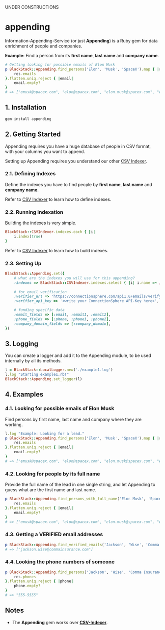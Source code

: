 UNDER CONSTRUCTIONS

# appending

Information-Appending-Service (or just **Appending**) is a Ruby gem for data enrichment of people and companies. 

**Example:** Find a person from its **first name**, **last name** and **company name**.

```ruby
# Getting looking for possible emails of Elon Musk 
p BlackStack::Appending.find_persons('Elon', 'Musk', 'SpaceX').map { |res| 
    res.emails 
}.flatten.uniq.reject { |email|
    email.empty?
}
# => ["emusk@spacex.com", "elon@spacex.com", "elon.musk@spacex.com", "elonmusk@spacex.com", "musk@spacex.com"]
```

## 1. Installation

```bash
gem install appending
```

## 2. Getting Started

Appending requires you have a huge database of people in CSV format, with your columns you want to append.

Setting up Appending requires you understand our other [CSV Indexer](https://github.com/leandrosardi/csv-indexer).

### 2.1. Defining Indexes

Define the indexes you have to find people by **first name**, **last name** and **company name**.

Refer to [CSV Indexer](https://github.com/leandrosardi/csv-indexer) to learn how to define indexes.

### 2.2. Running Indexation

Building the indexes is very simple.

```ruby
BlackStack::CSVIndexer.indexes.each { |i|
    i.index(true)
}
```

Refer to [CSV Indexer](https://github.com/leandrosardi/csv-indexer) to learn how to build indexes.

### 2.3. Setting Up

```ruby
BlackStack::Appending.set({
    # what are the indexes you will use for this appending?
    :indexes => BlackStack::CSVIndexer.indexes.select { |i| i.name =~ /persona/ },
    
    # for email verification
    :verifier_url => 'https://connectionsphere.com/api1.0/emails/verify.json',
    :verifier_api_key => '<write your ConnectionSphere API-Key here>',

    # funding specific data
    :email_fields => [:email, :email1, :email2],
    :phone_fields => [:phone, :phone1, :phone2],
    :company_domain_fields => [:company_domain],
})
```

## 3. Logging

You can create a logger and add it to the Appending module, to be used internally by all its methods.

```ruby
l = BlackStack::LocalLogger.new('./example1.log')
l.log "Starting example1.rb!"
BlackStack::Appending.set_logger(l)
```

## 4. Examples

### 4.1. Looking for possible emails of Elon Musk 

Find persons by first name, last name and company where they are working.

```ruby
l.log "Example: Looking for a lead."
p BlackStack::Appending.find_persons('Elon', 'Musk', 'SpaceX').map { |res| 
    res.emails 
}.flatten.uniq.reject { |email|
    email.empty?
}
# => ["emusk@spacex.com", "elon@spacex.com", "elon.musk@spacex.com", "elonmusk@spacex.com", "musk@spacex.com"]
```

### 4.2. Looking for people by its full name

Provide the full name of the lead in one single string, and let Appending to guess what are the first name and last name.

```ruby
p BlackStack::Appending.find_persons_with_full_name('Elon Musk', 'SpaceX').map { |res| 
    res.emails 
}.flatten.uniq.reject { |email|
    email.empty?
}
# => ["emusk@spacex.com", "elon@spacex.com", "elon.musk@spacex.com", "elonmusk@spacex.com", "musk@spacex.com"]
```

### 4.3. Getting a VERIFIED email addresses

```ruby
p BlackStack::Appending.find_verified_emails('Jackson', 'Wise', 'Comma Insurance')
# => ["jackson.wise@commainsurance.com"]
```

### 4.4. Looking the phone numbers of someone

```ruby
p BlackStack::Appending.find_persons('Jackson', 'Wise', 'Comma Insurance').map { |res| 
    res.phones
}.flatten.uniq.reject { |phone|
    phone.empty?
}
# => "555-5555"
```

## Notes

- The **Appending** gem works over **[CSV-Indexer](https://github.com/leandrosardi/csv-indexer)**.

